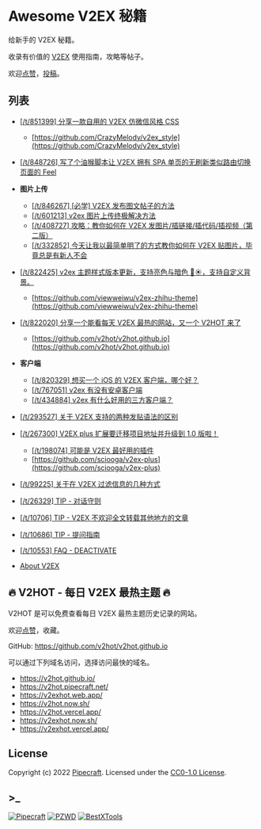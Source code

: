 # Awesome V2EX 秘籍

给新手的 V2EX 秘籍。

收录有价值的 [V2EX](https://www.v2ex.com/) 使用指南，攻略等帖子。

欢迎[点赞](https://github.com/v2hot/awesome-v2ex-tips)，[投稿](https://github.com/v2hot/awesome-v2ex-tips/issues)。

## 列表

- [[/t/851399] 分享一款自用的 V2EX 仿微信风格 CSS](https://www.v2ex.com/t/851399)

  - [https://github.com/CrazyMelody/v2ex_style](https://github.com/CrazyMelody/v2ex_style)

- [[/t/848726] 写了个油猴脚本让 V2EX 拥有 SPA 单页的无刷新类似路由切换页面的 Feel](https://www.v2ex.com/t/848726)

- **图片上传**

  - [[/t/846267] [必学] V2EX 发布图文帖子的方法](https://www.v2ex.com/t/846267)
  - [[/t/601213] v2ex 图片上传终极解决方法](https://www.v2ex.com/t/601213)
  - [[/t/408727] 攻略：教你如何在 V2EX 发图片/插链接/插代码/插视频（第二版）](https://www.v2ex.com/t/408727)
  - [[/t/332852] 今天让我以最简单明了的方式教你如何在 V2EX 贴图片，毕竟总是有新人不会](https://www.v2ex.com/t/332852)

- [[/t/822425] v2ex 主题样式版本更新，支持亮色与暗色 🌙☀️，支持自定义背景。](https://www.v2ex.com/t/822425)

  - [https://github.com/viewweiwu/v2ex-zhihu-theme](https://github.com/viewweiwu/v2ex-zhihu-theme)

- [[/t/822020] 分享一个能看每天 V2EX 最热的网站，又一个 V2HOT 来了](https://www.v2ex.com/t/822020)

  - [https://github.com/v2hot/v2hot.github.io](https://github.com/v2hot/v2hot.github.io)

- **客户端**

  - [[/t/820329] 想买一个 iOS 的 V2EX 客户端，哪个好？](https://www.v2ex.com/t/820329)
  - [[/t/767051] v2ex 有没有安卓客户端](https://www.v2ex.com/t/767051)
  - [[/t/434884] v2ex 有什么好用的三方客户端？](https://www.v2ex.com/t/434884)

- [[/t/293527] 关于 V2EX 支持的两种发贴语法的区别](https://www.v2ex.com/t/293527)

- [[/t/267300] V2EX plus 扩展要迁移项目地址并升级到 1.0 版啦！](https://www.v2ex.com/t/267300)

  - [[/t/198074] 可能是 V2EX 最好用的插件](https://www.v2ex.com/t/198074)
  - [https://github.com/sciooga/v2ex-plus](https://github.com/sciooga/v2ex-plus)

- [[/t/99225] 关于在 V2EX 过滤信息的几种方式](https://www.v2ex.com/t/99225)

- [[/t/26329] TIP - 对话守则](https://www.v2ex.com/t/26329)

- [[/t/10706] TIP - V2EX 不欢迎全文转载其他地方的文章](https://www.v2ex.com/t/10706)

- [[/t/10686] TIP - 提问指南](https://www.v2ex.com/t/10686)

- [[/t/10553] FAQ - DEACTIVATE](https://www.v2ex.com/t/10553)

- [About V2EX](https://www.v2ex.com/about)

## 🔥 V2HOT - 每日 V2EX 最热主题 🔥

V2HOT 是可以免费查看每日 V2EX 最热主题历史记录的网站。

欢迎[点赞](https://github.com/v2hot/v2hot.github.io)，收藏。

GitHub: <https://github.com/v2hot/v2hot.github.io>

可以通过下列域名访问，选择访问最快的域名。

- <https://v2hot.github.io/>
- <https://v2hot.pipecraft.net/>
- <https://v2exhot.web.app/>
- <https://v2hot.now.sh/>
- <https://v2hot.vercel.app/>
- <https://v2exhot.now.sh/>
- <https://v2exhot.vercel.app/>

## License

Copyright (c) 2022 [Pipecraft](https://www.pipecraft.net). Licensed under the [CC0-1.0 License](https://github.com/bestxtools/weekly-cn/blob/main/LICENSE).

## >\_

[![Pipecraft](https://img.shields.io/badge/site-pipecraft-brightgreen)](https://www.pipecraft.net)
[![PZWD](https://img.shields.io/badge/site-pzwd-brightgreen)](https://pzwd.net)
[![BestXTools](https://img.shields.io/badge/site-bestxtools-brightgreen)](https://www.bestxtools.com)

